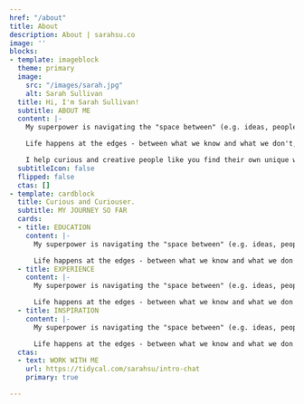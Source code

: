 ```yaml
---
href: "/about"
title: About
description: About | sarahsu.co
image: ''
blocks:
- template: imageblock
  theme: primary
  image:
    src: "/images/sarah.jpg"
    alt: Sarah Sullivan
  title: Hi, I'm Sarah Sullivan!
  subtitle: ABOUT ME
  content: |-
    My superpower is navigating the "space between" (e.g. ideas, people, behaviors, stages) and co-creating magic in the process.

    Life happens at the edges - between what we know and what we don't, between where we are and where we want to be.

    I help curious and creative people like you find their own unique ways to navigate these spaces and get where they want to go in the process.
  subtitleIcon: false
  flipped: false
  ctas: []
- template: cardblock
  title: Curious and Curiouser.
  subtitle: MY JOURNEY SO FAR
  cards:
  - title: EDUCATION
    content: |-
      My superpower is navigating the "space between" (e.g. ideas, people, behaviors, stages) and co-creating magic in the process.

      Life happens at the edges - between what we know and what we don't, between where we are and where we want to be.
  - title: EXPERIENCE
    content: |-
      My superpower is navigating the "space between" (e.g. ideas, people, behaviors, stages) and co-creating magic in the process.

      Life happens at the edges - between what we know and what we don't, between where we are and where we want to be.
  - title: INSPIRATION
    content: |-
      My superpower is navigating the "space between" (e.g. ideas, people, behaviors, stages) and co-creating magic in the process.

      Life happens at the edges - between what we know and what we don't, between where we are and where we want to be.
  ctas:
  - text: WORK WITH ME
    url: https://tidycal.com/sarahsu/intro-chat
    primary: true

---
```

